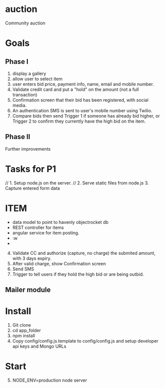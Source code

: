 auction
=======

Community auction

# Goals

## Phase I

1) display a gallery
2) allow user to select item
3) user enters bid price, payment info, name, email and mobile number. 
4) Validate credit card and put a "hold" on the amount (not a full transaction)
5) Confirmation screen that their bid has been registered, with social media.
6) An authentication SMS is sent to user's mobile number using Twilio. 
7) Compare bids then send Trigger 1 if someone has already bid higher, or Trigger 2 to confirm they currently have the high bid on the item. 


## Phase II

Further improvements

# Tasks for P1

// 1. Setup node.js on the server.
// 2. Serve static files from node.js
3. Capture entered form data
# ITEM
- data model to point to havenly objectrocket db
- REST controller for items
- angular service for item posting.
- :w
-
4. Validate CC and authorize (capture, no charge) the submited amount, with 3 days expiry.
5. After valid charge, show Confirmation screen
6. Send SMS
7. Trigger to tell users if they hold the high bid or are being outbid.

## Mailer module

# Install

1. Git clone
2. cd app_folder
3. npm install
4. Copy config/config.js.template to config/config.js and setup developer api keys and Mongo URLs

# Start

5. NODE_ENV=production node server


